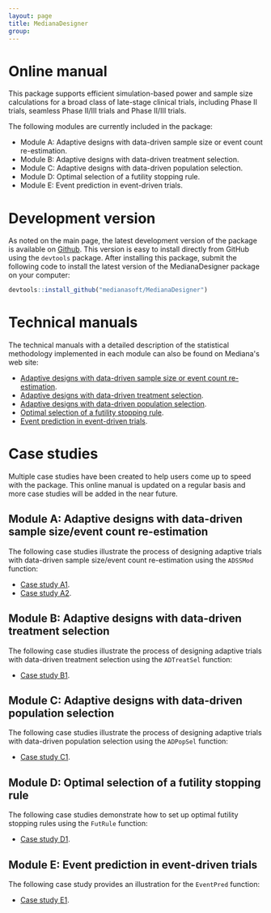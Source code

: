 ```yaml
---
layout: page
title: MedianaDesigner
group: 
---
```


# Online manual

This package supports efficient simulation-based power and sample size calculations for a broad class of late-stage clinical trials, including Phase II trials, seamless Phase II/III trials and Phase II/III trials. 

The following modules are currently included in the package:

* Module A: Adaptive designs with data-driven sample size or event count re-estimation.
* Module B: Adaptive designs with data-driven treatment selection.
* Module C: Adaptive designs with data-driven population selection.
* Module D: Optimal selection of a futility stopping rule.
* Module E: Event prediction in event-driven trials.

# Development version

As noted on the main page, the latest development version of the package is available on [Github](https://github.com/medianasoft/MedianaDesigner). This version is easy to install directly from GitHub using the `devtools` package. After installing this package, submit the following code to install the latest version of the MedianaDesigner package on your computer:

``` r
devtools::install_github("medianasoft/MedianaDesigner")
```

# Technical manuals

The technical manuals with a detailed description of the statistical methodology implemented in each module can also be found on Mediana's web site: 

* [Adaptive designs with data-driven sample size or event count re-estimation](http://www.mediana.us/MedianaDesigner/ADSSMod.pdf).
* [Adaptive designs with data-driven treatment selection](http://www.mediana.us/MedianaDesigner/ADTreatSel.pdf).
* [Adaptive designs with data-driven population selection](http://www.mediana.us/MedianaDesigner/ADPopSel.pdf).
* [Optimal selection of a futility stopping rule](http://www.mediana.us/MedianaDesigner/FutRule.pdf).
* [Event prediction in event-driven trials](http://www.mediana.us/MedianaDesigner/EventPred.pdf).

# Case studies

Multiple case studies have been created to help users come up to speed with the package. This online manual is updated on a regular basis and more case studies will be added in the near future.

## Module A: Adaptive designs with data-driven sample size/event count re-estimation 

The following case studies illustrate the process of designing adaptive trials with data-driven sample size/event count re-estimation using the `ADSSMod` function:

* [Case study A1](https://medianasoft.github.io/CaseStudyA1).
* [Case study A2](https://medianasoft.github.io/CaseStudyA2).

## Module B: Adaptive designs with data-driven treatment selection 

The following case studies illustrate the process of designing adaptive trials with data-driven treatment selection using the `ADTreatSel` function:

* [Case study B1](https://medianasoft.github.io/CaseStudyB1).

## Module C: Adaptive designs with data-driven population selection 

The following case studies illustrate the process of designing adaptive trials with data-driven population selection using the `ADPopSel` function:

* [Case study C1](https://medianasoft.github.io/CaseStudyC1).

## Module D: Optimal selection of a futility stopping rule 

The following case studies demonstrate how to set up optimal futility stopping rules using the `FutRule` function:

* [Case study D1](https://medianasoft.github.io/CaseStudyD1).

## Module E: Event prediction in event-driven trials 

The following case study provides an illustration for the `EventPred` function:

* [Case study E1](https://medianasoft.github.io/CaseStudyE1).

